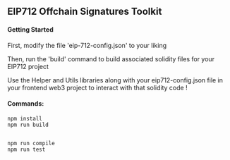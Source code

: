 ## EIP712 Offchain Signatures Toolkit 


#### Getting Started
First, modify the file 'eip-712-config.json' to your liking 

Then, run the 'build' command to build associated solidity files for your EIP712 project

Use the Helper and Utils libraries along with your eip712-config.json file in your frontend web3 project to interact with that solidity code ! 


#### Commands: 
    npm install 
    npm run build 


    npm run compile 
    npm run test 